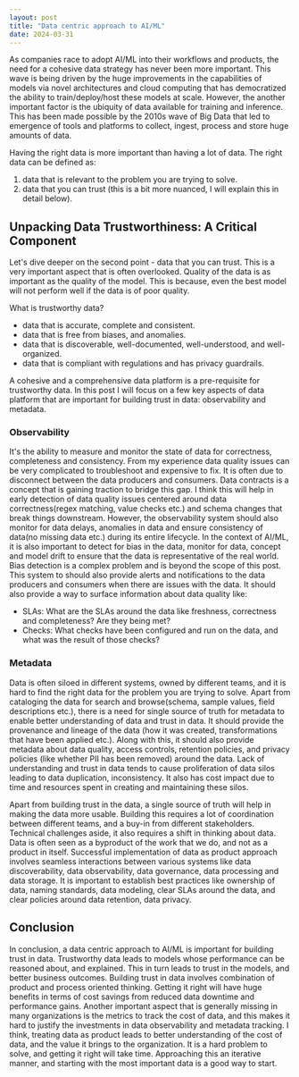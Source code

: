 ```yaml
---
layout: post
title: "Data centric approach to AI/ML"
date: 2024-03-31
--- 
```

As companies race to adopt AI/ML into their workflows and products, the need for a cohesive data strategy has never been
more important. This wave is being driven by the huge improvements in the capabilities of models via 
novel architectures and cloud computing that has democratized the ability to train/deploy/host these models at scale. 
However, the another important factor is the ubiquity of data available for training and inference. This has been made 
possible by the 2010s wave of Big Data that led to emergence of tools and platforms to collect, ingest, process and 
store huge amounts of data. 

Having the right data is more important than having a lot of data. The right data can be defined as: 
1. data that is relevant to the problem you are trying to solve. 
2. data that you can trust (this is a bit more nuanced, I will explain this in detail below).

## Unpacking Data Trustworthiness: A Critical Component
Let's dive deeper on the second point - data that you can trust. This is a very important aspect that is often overlooked.
Quality of the data is as important as the quality of the model. This is because, even the best model will not 
perform well if the data is of poor quality.

What is trustworthy data? 
* data that is accurate, complete and consistent.
* data that is free from biases, and anomalies.
* data that is discoverable, well-documented, well-understood, and well-organized. 
* data that is compliant with regulations and has privacy guardrails.

A cohesive and a comprehensive data platform is a pre-requisite for trustworthy data. In this post I will focus on a few
key aspects of data platform that are important for building trust in data: observability and metadata.

### Observability
It's the ability to measure and monitor the state of data for correctness, completeness and consistency. From my experience data quality issues can be very complicated to troubleshoot and expensive to fix. It is often due to disconnect between the data producers and consumers. Data contracts is a concept that is gaining traction to bridge this gap. I think this will help in early detection of data quality issues centered around data correctness(regex matching, value checks etc.) and schema changes that break things downstream. However, the observability system should also monitor for data delays, anomalies in data and ensure consistency of data(no missing data etc.) during its entire lifecycle. In the context of AI/ML, it is also important to detect for bias in the data, monitor for data, concept and model drift to ensure that the data is representative of the real world. Bias detection is a complex problem and is beyond the scope of this post. This system to should also provide alerts and notifications to the data producers and consumers when there are issues with the data. It should also provide a way to surface information about data quality like:
* SLAs: What are the SLAs around the data like freshness, correctness and completeness? Are they being met?
* Checks: What checks have been configured and run on the data, and what was the result of those checks?

### Metadata
Data is often siloed in different systems, owned by different teams, and it is hard to find the right data for the problem you are trying to solve. Apart from cataloging the data for search and browse(schema, sample values, field descriptions etc.), there is a need for single source of truth for metadata to enable better understanding of data and trust in data. It should provide the provenance and lineage of the data (how it was created, transformations that have been applied etc.). Along with this, it should also provide metadata about data quality, access controls, retention policies, and privacy policies (like whether PII has been removed) around the data. Lack of understanding and trust in data tends to cause proliferation of data silos leading to data duplication, inconsistency. It also has cost impact due to time and resources spent in creating and maintaining these silos. 

Apart from building trust in the data, a single source of truth will help in making the data more usable. Building this requires a lot of coordination between different teams, and a buy-in from different stakeholders. Technical challenges aside, it also requires a shift in thinking about data. Data is often seen as a byproduct of the work that we do, and not as a product in itself. Successful implementation of data as product approach involves seamless interactions between various systems like data discoverability, data observability, data governance, data processing and data storage. It is important to establish best practices like ownership of data, naming standards, data modeling, clear SLAs around the data, and clear policies around data retention, data privacy. 

## Conclusion
In conclusion, a data centric approach to AI/ML is important for building trust in data. Trustworthy data leads to models whose performance can be reasoned about, and explained. This in turn leads to trust in the models, and better business outcomes. Building trust in data involves combination of product and process oriented thinking. Getting it right will have huge benefits in terms of cost savings from reduced data downtime and performance gains. Another important aspect that is generally missing in many organizations is the metrics to track the cost of data, and this makes it hard to justify the investments in data observability and metadata tracking. I think, treating data as product leads to better understanding of the cost of data, and the value it brings to the organization. It is a hard problem to solve, and getting it right will take time. Approaching this an iterative manner, and starting with the most important data is a good way to start. 







